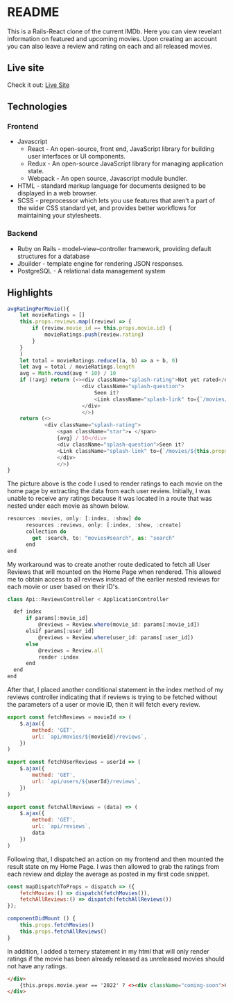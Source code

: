 # README

This is a Rails-React clone of the current IMDb. Here you can view revelant information on featured and upcoming movies. Upon creating an account you can also leave a review and rating on each and all released movies.

## Live site

Check it out: [Live Site](https://eyemdbee.herokuapp.com/#/)

## Technologies

### Frontend
  * Javascript
    * React - An open-source, front end, JavaScript library for building user interfaces or UI components.
    * Redux - An open-source JavaScript library for managing application state.
    * Webpack - An open source, Javascript module bundler.
  * HTML - standard markup language for documents designed to be displayed in a web browser.
  * SCSS - preprocessor which lets you use features that aren’t a part of the wider CSS standard yet, and provides better workflows for maintaining your stylesheets.

### Backend
  * Ruby on Rails - model–view–controller framework, providing default structures for a database
  * Jbuilder - template engine for rendering JSON responses.
  * PostgreSQL - A relational data management system

## Highlights

```javascript
avgRatingPerMovie(){
    let movieRatings = []
    this.props.reviews.map((review) => {
        if (review.movie_id == this.props.movie.id) {
            movieRatings.push(review.rating)
        }
    }
    )
    let total = movieRatings.reduce((a, b) => a + b, 0)
    let avg = total / movieRatings.length
    avg = Math.round(avg * 10) / 10
    if (!avg) return (<><div className="splash-rating">Not yet rated</div>
                        <div className="splash-question">
                            Seen it?
                            <Link className="splash-link" to={`/movies/${this.props.movie.id}`}>Write a review</Link>
                        </div>
                        </>)
    return (<>
            <div className="splash-rating">
                <span className="star">★ </span>
                {avg} / 10</div>
                <div className="splash-question">Seen it?
                <Link className="splash-link" to={`/movies/${this.props.movie.id}`}>Write a review</Link>
                </div>
                </>)
}
```

The picture above is the code I used to render ratings to each movie on the home page by extracting the data from each user review. Initially, I was unable to receive any ratings because it was located in a route that was nested under each movie as shown below.


``` javascript
resources :movies, only: [:index, :show] do
      resources :reviews, only: [:index, :show, :create]
      collection do
        get :search, to: "movies#search", as: "search"
      end
end
```

My workaround was to create another route dedicated to fetch all User Reviews that will mounted on the Home Page when rendered. This allowed me to obtain access to all reviews instead of the earlier nested reviews for each movie or user based on their ID's. 

```javascript
class Api::ReviewsController < ApplicationController

  def index
      if params[:movie_id]
          @reviews = Review.where(movie_id: params[:movie_id])
      elsif params[:user_id]
          @reviews = Review.where(user_id: params[:user_id])
      else 
          @reviews = Review.all
          render :index
      end
  end
end
```

After that, I placed another conditional statement in the index method of my reviews controller indicating that if reviews is trying to be fetched without the parameters of a user or movie ID, then it will fetch every review.

```javascript
export const fetchReviews = movieId => (
    $.ajax({
        method: 'GET',
        url: `api/movies/${movieId}/reviews`,
    })
)

export const fetchUserReviews = userId => (
    $.ajax({
        method: 'GET',
        url: `api/users/${userId}/reviews`,
    })
)

export const fetchAllReviews = (data) => (
    $.ajax({
        method: 'GET',
        url: `api/reviews`,
        data
    })
)
```

Following that, I dispatched an action on my frontend and then mounted the result state on my Home Page. I was then allowed to grab the ratings from each review and diplay the average as posted in my first code snippet.

```javascript
const mapDispatchToProps = dispatch => ({
    fetchMovies:() => dispatch(fetchMovies()),
    fetchAllReviews:() => dispatch(fetchAllReviews())
});
```

```javascript
componentDidMount () {
    this.props.fetchMovies()
    this.props.fetchAllReviews()
}

```
In addition, I added a ternery statement in my html that will only render ratings if the movie has been already released as unreleased movies should not have any ratings.

```html
</div>
    {this.props.movie.year == '2022' ? <><div className="coming-soon">Coming Soon</div><div className="year">2022</div></> : <div>{this.avgRatingPerMovie()}</div>}
</div>
```

